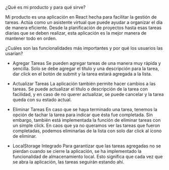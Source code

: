 ¿Qué es mi producto y para qué sirve?

Mi producto es una aplicación en React hecha para facilitar la gestión de tareas. Actúa como un asistente virtual que puede ayudar a organizar el día de manera eficiente. Desde la planificación de proyectos hasta esas tareas diarias que se deben realizar, esta aplicación es la mejor manera de mantener todo en orden.

¿Cuáles son las funcionalidades más importantes y por qué los usuarios las usarían?

* Agregar Tareas
Se pueden agregar tareas de una manera muy rápida y sencilla. Solo se debe agregar el título y una descripción para la tarea, dar click en el botón de submit y la tarea estará agregada a la lista.

* Actualizar Tareas
La aplicación también permite hacer cambios a las tareas. Se puede actualizar el título o descripción de la tarea con facilidad, y en caso de no querer actualizar, se puede cancelar y la tarea queda con su estado actual.

* Eliminar Tareas
En caso que se haya terminado una tarea, tenemos la opción de tachar la tarea para indicar que ésta fue completada. Sin embargo, también está implementada la función de eliminar tareas con un simple click. En caos que ya no queramos ver las tareas que fueron completadas, podemos eliminarlas de la lista con solo dar click al ícono de eliminar.

* LocalStorage Integrado
Para garantizar que las tareas agregadas no se pierdan cuando se cierre la aplicación, se ha implementado la funcionalidad de almacenamiento local. Esto significa que cada vez que se abra la aplicación, las tareas seguirán estando ahí.
